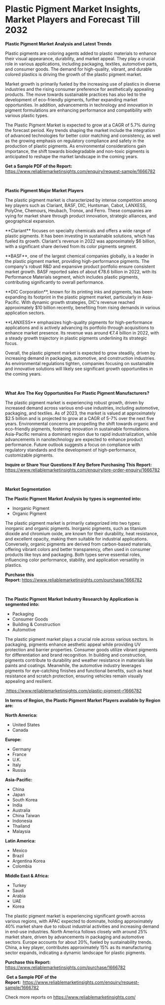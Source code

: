 <p><h1>Plastic Pigment Market Insights, Market Players and Forecast Till 2032</h1></p><p><strong>Plastic Pigment Market Analysis and Latest Trends</strong></p>
<p><p>Plastic pigments are coloring agents added to plastic materials to enhance their visual appearance, durability, and market appeal. They play a crucial role in various applications, including packaging, textiles, automotive parts, and consumer goods. The demand for high-quality, vibrant, and durable colored plastics is driving the growth of the plastic pigment market.</p><p>Market growth is primarily fueled by the increasing use of plastics in diverse industries and the rising consumer preference for aesthetically appealing products. The move towards sustainable practices has also led to the development of eco-friendly pigments, further expanding market opportunities. In addition, advancements in technology and innovation in pigment formulations are enhancing performance and compatibility with various plastic types.</p><p>The Plastic Pigment Market is expected to grow at a CAGR of 5.7% during the forecast period. Key trends shaping the market include the integration of advanced technologies for better color matching and consistency, as well as the growing emphasis on regulatory compliance and safety in the production of plastic pigments. As environmental considerations gain importance, the shift towards biodegradable and non-toxic pigments is anticipated to reshape the market landscape in the coming years.</p></p>
<p><strong>Get a Sample PDF of the Report:&nbsp;</strong> <a href="https://www.reliablemarketinsights.com/enquiry/request-sample/1666782?utm_campaign=2209&utm_medium=2&utm_source=Github&utm_content=ia&utm_term=06032025&utm_id=plastic-pigment">https://www.reliablemarketinsights.com/enquiry/request-sample/1666782</a></p>
<p>&nbsp;</p>
<p><strong>Plastic Pigment Major Market Players</strong></p>
<p><p>The plastic pigment market is characterized by intense competition among key players such as Clariant, BASF, DIC, Huntsman, Cabot, LANXESS, PolyOne, Chemours, Heubach, Tronox, and Ferro. These companies are vying for market share through product innovation, strategic alliances, and geographical expansion.</p><p>**Clariant** focuses on specialty chemicals and offers a wide range of plastic pigments. It has been investing in sustainable solutions, which has fueled its growth. Clariant's revenue in 2022 was approximately $6 billion, with a significant share derived from its color pigments segment.</p><p>**BASF**, one of the largest chemical companies globally, is a leader in the plastic pigment market, providing high-performance pigments. The company's robust R&D and expansive product portfolio ensure consistent market growth. BASF reported sales of about €78.6 billion in 2022, with its Performance Materials segment, which includes plastic pigments, contributing significantly to overall performance.</p><p>**DIC Corporation**, known for its printing inks and pigments, has been expanding its footprint in the plastic pigment market, particularly in Asia-Pacific. With dynamic growth strategies, DIC's revenue reached approximately $10 billion recently, benefiting from rising demands in various application sectors.</p><p>**LANXESS** emphasizes high-quality pigments for high-performance applications and is actively advancing its portfolio through acquisitions to enhance market presence. Its revenue was around €7.4 billion in 2022, with a steady growth trajectory in plastic pigments underlining its strategic focus.</p><p>Overall, the plastic pigment market is expected to grow steadily, driven by increasing demand in packaging, automotive, and construction industries. As environmental regulations tighten, companies focusing on sustainable and innovative solutions will likely see significant growth opportunities in the coming years.</p></p>
<p>&nbsp;</p>
<p><strong>What Are The Key Opportunities For Plastic Pigment Manufacturers?</strong></p>
<p><p>The plastic pigment market is experiencing robust growth, driven by increased demand across various end-use industries, including automotive, packaging, and textiles. As of 2023, the market is valued at approximately $2.5 billion and is projected to grow at a CAGR of 5-7% over the next five years. Environmental concerns are propelling the shift towards organic and eco-friendly pigments, fostering innovation in sustainable formulations. Asia-Pacific remains a dominant region due to rapid industrialization, while advancements in nanotechnology are expected to enhance product performance. Future outlook suggests a focus on compliance with regulatory standards and the development of high-performance, customizable pigments.</p></p>
<p><strong>Inquire or Share Your Questions If Any Before Purchasing This Report:</strong> <a href="https://www.reliablemarketinsights.com/enquiry/pre-order-enquiry/1666782?utm_campaign=2209&utm_medium=2&utm_source=Github&utm_content=ia&utm_term=06032025&utm_id=plastic-pigment">https://www.reliablemarketinsights.com/enquiry/pre-order-enquiry/1666782</a></p>
<p>&nbsp;</p>
<p><strong>Market Segmentation</strong></p>
<p><strong>The Plastic Pigment Market Analysis by types is segmented into:</strong></p>
<p><ul><li>Inorganic Pigment</li><li>Organic Pigment</li></ul></p>
<p><p>The plastic pigment market is primarily categorized into two types: inorganic and organic pigments. Inorganic pigments, such as titanium dioxide and chromium oxide, are known for their durability, heat resistance, and excellent opacity, making them suitable for industrial applications. Conversely, organic pigments are derived from carbon-based materials, offering vibrant colors and better transparency, often used in consumer products like toys and packaging. Both types serve essential roles, influencing color performance, stability, and application versatility in plastics.</p></p>
<p><strong>Purchase this Report:&nbsp;</strong><a href="https://www.reliablemarketinsights.com/purchase/1666782?utm_campaign=2209&utm_medium=2&utm_source=Github&utm_content=ia&utm_term=06032025&utm_id=plastic-pigment">https://www.reliablemarketinsights.com/purchase/1666782</a></p>
<p>&nbsp;</p>
<p><strong>The Plastic Pigment Market Industry Research by Application is segmented into:</strong></p>
<p><ul><li>Packaging</li><li>Consumer Goods</li><li>Building & Construction</li><li>Automotive</li></ul></p>
<p><p>The plastic pigment market plays a crucial role across various sectors. In packaging, pigments enhance aesthetic appeal while providing UV protection and barrier properties. Consumer goods utilize vibrant pigments for differentiation and brand recognition. In building and construction, pigments contribute to durability and weather resistance in materials like paints and coatings. Meanwhile, the automotive industry leverages pigments for eye-catching finishes and functional benefits, such as heat resistance and scratch protection, ensuring vehicles remain visually appealing and resilient.</p></p>
<p><a href="https://www.reliablemarketinsights.com/plastic-pigment-r1666782?utm_campaign=2209&utm_medium=2&utm_source=Github&utm_content=ia&utm_term=06032025&utm_id=plastic-pigment">&nbsp;https://www.reliablemarketinsights.com/plastic-pigment-r1666782</a></p>
<p><strong>In terms of Region, the Plastic Pigment Market Players available by Region are:</strong></p>
<p>
    <p> <strong> North America: </strong>
        <ul>
            <li>United States</li>
            <li>Canada</li>
        </ul>
        </p> 
    <p> <strong> Europe: </strong>
        <ul>
            <li>Germany</li>
            <li>France</li>
            <li>U.K.</li>
            <li>Italy</li>
            <li>Russia</li>
        </ul>
        </p> 
    <p> <strong> Asia-Pacific: </strong>
        <ul>
            <li>China</li>
            <li>Japan</li>
            <li>South Korea</li>
            <li>India</li>
            <li>Australia</li>
            <li>China Taiwan</li>
            <li>Indonesia</li>
            <li>Thailand</li>
            <li>Malaysia</li>
        </ul>
        </p> 
    <p> <strong> Latin America: </strong>
        <ul>
            <li>Mexico</li>
            <li>Brazil</li>
            <li>Argentina Korea</li>
            <li>Colombia</li>
        </ul>
        </p> 
    <p> <strong> Middle East & Africa: </strong>
        <ul>
            <li>Turkey</li>
            <li>Saudi</li>
            <li>Arabia</li>
            <li>UAE</li>
            <li>Korea</li>
        </ul>
    </p>
    </p>
<p><p>The plastic pigment market is experiencing significant growth across various regions, with APAC expected to dominate, holding approximately 40% market share due to robust industrial activities and increasing demand in end-use industries. North America follows closely with around 25% market share, driven by advancements in packaging and automotive sectors. Europe accounts for about 20%, fueled by sustainability trends. China, a key player, contributes approximately 15% as its manufacturing sector expands, indicating a dynamic landscape for plastic pigments.</p></p>
<p><strong>Purchase this Report: </strong><a href="https://www.reliablemarketinsights.com/purchase/1666782?utm_campaign=2209&utm_medium=2&utm_source=Github&utm_content=ia&utm_term=06032025&utm_id=plastic-pigment">https://www.reliablemarketinsights.com/purchase/1666782</a></p>
<p>&nbsp;<strong>Get a Sample PDF of the Report:&nbsp;&nbsp;</strong><a href="https://www.reliablemarketinsights.com/enquiry/request-sample/1666782?utm_campaign=2209&utm_medium=2&utm_source=Github&utm_content=ia&utm_term=06032025&utm_id=plastic-pigment">https://www.reliablemarketinsights.com/enquiry/request-sample/1666782</a></p>
<p><strong></strong></p>
<p>Check more reports on <a href="https://www.reliablemarketinsights.com/?utm_campaign=2209&utm_medium=2&utm_source=Github&utm_content=ia&utm_term=06032025&utm_id=plastic-pigment">https://www.reliablemarketinsights.com/</a></p>